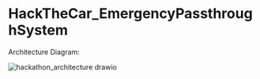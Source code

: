 # HackTheCar_EmergencyPassthroughSystem

Architecture Diagram:

![hackathon_architecture drawio](https://github.com/Eclipse-SDV-Hackathon-Accenture/HackTheCar_EmergencyPassthroughSystem/assets/7806017/a8935fea-3d37-457b-9c66-b35f6c02ab85)
